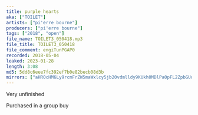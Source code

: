 ```yaml
---
title: purple hearts
aka: ["TOILET"]
artists: ["pi'erre bourne"]
producers: ["pi'erre bourne"]
tags: ["2018", "open"]
file_name: TOILET3_050418.mp3
file_title: TOILET3_050418
file_comment: engiTunPGAP0
recorded: 2018-05-04
leaked: 2023-01-28
length: 3:08
md5: 5dd8c6eee7fc392ef7b0e82becb08d3b
mirrors: ["aHR0cHM6Ly9rcmFrZW5maWxlcy5jb20vdmlldy9KUkh0MDlPa0pFL2ZpbGUuaHRtbA==", "aHR0cHM6Ly9kYnJlZS5vcmcvdi9mNDg2YmU="]
---
```

Very unfinished

Purchased in a group buy
